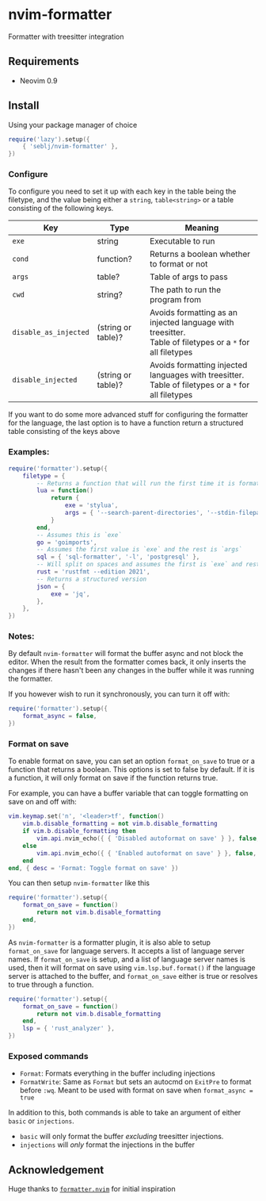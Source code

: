 # nvim-formatter

Formatter with treesitter integration

## Requirements

- Neovim 0.9

## Install

Using your package manager of choice

```lua
require('lazy').setup({
    { 'seblj/nvim-formatter' },
})
```

### Configure

To configure you need to set it up with each key in the table being the
filetype, and the value being either a `string`, `table<string>` or a table
consisting of the following keys.

| Key                   | Type               | Meaning                                                                                                       |
| --------------------- | ------------------ | ------------------------------------------------------------------------------------------------------------- |
| `exe`                 | string             | Executable to run                                                                                             |
| `cond`                | function?          | Returns a boolean whether to format or not                                                                    |
| `args`                | table?             | Table of args to pass                                                                                         |
| `cwd`                 | string?            | The path to run the program from                                                                              |
| `disable_as_injected` | (string or table)? | Avoids formatting as an injected language with treesitter.<br/> Table of filetypes or a `*` for all filetypes |
| `disable_injected`    | (string or table)? | Avoids formatting injected languages with treesitter.<br/> Table of filetypes or a `*` for all filetypes      |

If you want to do some more advanced stuff for configuring the formatter for the
language, the last option is to have a function return a structured table
consisting of the keys above

### Examples:

```lua
require('formatter').setup({
    filetype = {
        -- Returns a function that will run the first time it is formatting
        lua = function()
            return {
                exe = 'stylua',
                args = { '--search-parent-directories', '--stdin-filepath', vim.api.nvim_buf_get_name(0), '-' },
            }
        end,
        -- Assumes this is `exe`
        go = 'goimports',
        -- Assumes the first value is `exe` and the rest is `args`
        sql = { 'sql-formatter', '-l', 'postgresql' },
        -- Will split on spaces and assumes the first is `exe` and rest is `args`
        rust = 'rustfmt --edition 2021',
        -- Returns a structured version
        json = {
            exe = 'jq',
        },
    },
})
```

### Notes:

By default `nvim-formatter` will format the buffer async and not block the editor.
When the result from the formatter comes back, it only inserts the changes if
there hasn't been any changes in the buffer while it was running the formatter.

If you however wish to run it synchronously, you can turn it off with:

```lua
require('formatter').setup({
    format_async = false,
})
```

### Format on save

To enable format on save, you can set an option `format_on_save` to true or a
function that returns a boolean. This options is set to false by default. If it
is a function, it will only format on save if the function returns true.

For example, you can have a buffer variable that can toggle formatting on save
on and off with:

```lua
vim.keymap.set('n', '<leader>tf', function()
    vim.b.disable_formatting = not vim.b.disable_formatting
    if vim.b.disable_formatting then
        vim.api.nvim_echo({ { 'Disabled autoformat on save' } }, false, {})
    else
        vim.api.nvim_echo({ { 'Enabled autoformat on save' } }, false, {})
    end
end, { desc = 'Format: Toggle format on save' })
```

You can then setup `nvim-formatter` like this

```lua
require('formatter').setup({
    format_on_save = function()
        return not vim.b.disable_formatting
    end,
})
```

As `nvim-formatter` is a formatter plugin, it is also able to setup
`format_on_save` for language servers. It accepts a list of language server
names. If `format_on_save` is setup, and a list of language server names is
used, then it will format on save using `vim.lsp.buf.format()` if the language
server is attached to the buffer, and `format_on_save` either is true or
resolves to true through a function.

```lua
require('formatter').setup({
    format_on_save = function()
        return not vim.b.disable_formatting
    end,
    lsp = { 'rust_analyzer' },
})
```

### Exposed commands

- `Format`: Formats everything in the buffer including injections
- `FormatWrite`: Same as `Format` but sets an autocmd on `ExitPre` to format
  before `:wq`. Meant to be used with format on save when `format_async = true`

In addition to this, both commands is able to take an argument of either `basic`
or `injections`.

- `basic` will only format the buffer _excluding_ treesitter injections.
- `injections` will _only_ format the injections in the buffer

## Acknowledgement

Huge thanks to [`formatter.nvim`](https://github.com/mhartington/formatter.nvim)
for initial inspiration
